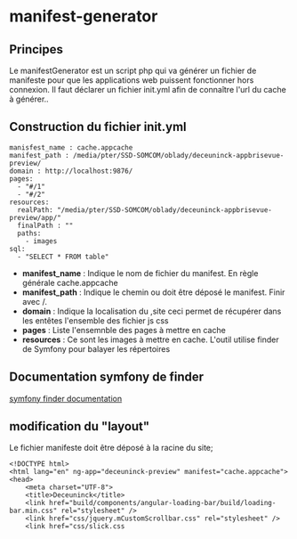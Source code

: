 # manifest-generator

## Principes

Le manifestGenerator est un script php qui va générer un fichier de manifeste pour que les applications web puissent fonctionner hors connexion.
Il faut déclarer un fichier init.yml afin de connaître l'url du cache à générer..

## Construction du fichier init.yml

    manisfest_name : cache.appcache
    manifest_path : /media/pter/SSD-SOMCOM/oblady/deceuninck-appbrisevue-preview/
    domain : http://localhost:9876/
    pages:
      - "#/1"
      - "#/2"
    resources:
      realPath: "/media/pter/SSD-SOMCOM/oblady/deceuninck-appbrisevue-preview/app/"
      finalPath : ""
      paths:
        - images
    sql:
      - "SELECT * FROM table"

* **manifest_name** : Indique le nom de fichier du manifest. En règle générale cache.appcache
* **manifest_path** : Indique le chemin ou doit être déposé le manifest. Finir avec /.
* **domain** : Indique la localisation du ,site ceci permet de récupérer dans les entêtes l'ensemble des fichier js css
* **pages** : Liste l'ensemnble des pages à mettre en cache
* **resources** : Ce sont les images à mettre en cache. L'outil utilise finder de Symfony pour balayer les répertoires

## Documentation symfony de finder

[symfony finder documentation](http://symfony.com/doc/current/components/finder.html)

## modification du "layout"

Le fichier manifeste doit être déposé à la racine du site;

    <!DOCTYPE html>
    <html lang="en" ng-app="deceuninck-preview" manifest="cache.appcache">
    <head>
        <meta charset="UTF-8">
        <title>Deceuninck</title>
        <link href="build/components/angular-loading-bar/build/loading-bar.min.css" rel="stylesheet" />
        <link href="css/jquery.mCustomScrollbar.css" rel="stylesheet" />
        <link href="css/slick.css

